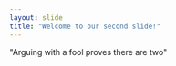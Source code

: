 ```yaml
---
layout: slide
title: "Welcome to our second slide!"
---
```

"Arguing with a fool proves there are two"
